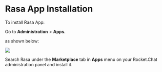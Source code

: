 # Rasa App Installation

To install Rasa App:

Go to **Administration** > **Apps**.

as shown below:

![](<../../../../.gitbook/assets/2021-11-20\_23-29-48 (1).png>)

Search Rasa under the **Marketplace** tab in **Apps** menu on your Rocket.Chat administration panel and install it.
